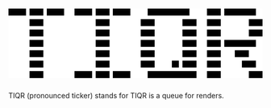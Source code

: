 ![Flare](header.png)
=============================
TIQR (pronounced ticker) stands for TIQR is a queue for renders.
